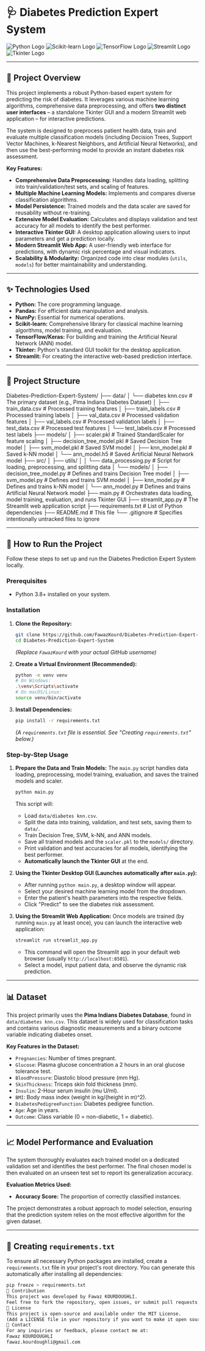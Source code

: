 # 🩺 Diabetes Prediction Expert System

![Python Logo](https://img.shields.io/badge/Python-3776AB?style=for-the-badge&logo=python&logoColor=white)
![Scikit-learn Logo](https://img.shields.io/badge/scikit--learn-F7931E?style=for-the-badge&logo=scikit-learn&logoColor=white)
![TensorFlow Logo](https://img.shields.io/badge/TensorFlow-FF6F00?style=for-the-badge&logo=tensorflow&logoColor=white)
![Streamlit Logo](https://img.shields.io/badge/Streamlit-FF4B4B?style=for-the-badge&logo=streamlit&logoColor=white)
![Tkinter Logo](https://img.shields.io/badge/Tkinter-C41221?style=for-the-badge&logo=python&logoColor=white) 

---

## 🎯 Project Overview

This project implements a robust Python-based expert system for predicting the risk of diabetes. It leverages various machine learning algorithms, comprehensive data preprocessing, and offers **two distinct user interfaces** – a standalone Tkinter GUI and a modern Streamlit web application – for interactive predictions.

The system is designed to preprocess patient health data, train and evaluate multiple classification models (including Decision Trees, Support Vector Machines, k-Nearest Neighbors, and Artificial Neural Networks), and then use the best-performing model to provide an instant diabetes risk assessment.

**Key Features:**

*   **Comprehensive Data Preprocessing:** Handles data loading, splitting into train/validation/test sets, and scaling of features.
*   **Multiple Machine Learning Models:** Implements and compares diverse classification algorithms.
*   **Model Persistence:** Trained models and the data scaler are saved for reusability without re-training.
*   **Extensive Model Evaluation:** Calculates and displays validation and test accuracy for all models to identify the best performer.
*   **Interactive Tkinter GUI:** A desktop application allowing users to input parameters and get a prediction locally.
*   **Modern Streamlit Web App:** A user-friendly web interface for predictions, with dynamic risk percentage and visual indicators.
*   **Scalability & Modularity:** Organized code into clear modules (`utils`, `models`) for better maintainability and understanding.

---

## ✨ Technologies Used

*   **Python:** The core programming language.
*   **Pandas:** For efficient data manipulation and analysis.
*   **NumPy:** Essential for numerical operations.
*   **Scikit-learn:** Comprehensive library for classical machine learning algorithms, model training, and evaluation.
*   **TensorFlow/Keras:** For building and training the Artificial Neural Network (ANN) model.
*   **Tkinter:** Python's standard GUI toolkit for the desktop application.
*   **Streamlit:** For creating the interactive web-based prediction interface.

---

## 📂 Project Structure

Diabetes-Prediction-Expert-System/
├── data/
│ └── diabetes knn.csv # The primary dataset (e.g., Pima Indians Diabetes Dataset)
│ ├── train_data.csv # Processed training features
│ ├── train_labels.csv # Processed training labels
│ ├── val_data.csv # Processed validation features
│ ├── val_labels.csv # Processed validation labels
│ ├── test_data.csv # Processed test features
│ └── test_labels.csv # Processed test labels
├── models/
│ ├── scaler.pkl # Trained StandardScaler for feature scaling
│ ├── decision_tree_model.pkl # Saved Decision Tree model
│ ├── svm_model.pkl # Saved SVM model
│ ├── knn_model.pkl # Saved k-NN model
│ └── ann_model.h5 # Saved Artificial Neural Network model
├── src/
│ ├── utils/
│ │ └── data_processing.py # Script for loading, preprocessing, and splitting data
│ └── models/
│ ├── decision_tree_model.py # Defines and trains Decision Tree model
│ ├── svm_model.py # Defines and trains SVM model
│ ├── knn_model.py # Defines and trains k-NN model
│ └── ann_model.py # Defines and trains Artificial Neural Network model
├── main.py # Orchestrates data loading, model training, evaluation, and runs Tkinter GUI
├── streamlit_app.py # The Streamlit web application script
├── requirements.txt # List of Python dependencies
├── README.md # This file
└── .gitignore # Specifies intentionally untracked files to ignore

---

## 🚀 How to Run the Project

Follow these steps to set up and run the Diabetes Prediction Expert System locally.

### Prerequisites

*   Python 3.8+ installed on your system.

### Installation

1.  **Clone the Repository:**
    ```bash
    git clone https://github.com/FawazKourd/Diabetes-Prediction-Expert-System.git
    cd Diabetes-Prediction-Expert-System
    ```
    *(Replace `FawazKourd` with your actual GitHub username)*

2.  **Create a Virtual Environment (Recommended):**
    ```bash
    python -m venv venv
    # On Windows:
    .\venv\Scripts\activate
    # On macOS/Linux:
    source venv/bin/activate
    ```

3.  **Install Dependencies:**
    ```bash
    pip install -r requirements.txt
    ```
    *(A `requirements.txt` file is essential. See "Creating `requirements.txt`" below.)*

### Step-by-Step Usage

1.  **Prepare the Data and Train Models:**
    The `main.py` script handles data loading, preprocessing, model training, evaluation, and saves the trained models and scaler.
    ```bash
    python main.py
    ```
    This script will:
    *   Load `data/diabetes knn.csv`.
    *   Split the data into training, validation, and test sets, saving them to `data/`.
    *   Train Decision Tree, SVM, k-NN, and ANN models.
    *   Save all trained models and the `scaler.pkl` to the `models/` directory.
    *   Print validation and test accuracies for all models, identifying the best performer.
    *   **Automatically launch the Tkinter GUI** at the end.

2.  **Using the Tkinter Desktop GUI (Launches automatically after `main.py`):**
    *   After running `python main.py`, a desktop window will appear.
    *   Select your desired machine learning model from the dropdown.
    *   Enter the patient's health parameters into the respective fields.
    *   Click "Predict" to see the diabetes risk assessment.

3.  **Using the Streamlit Web Application:**
    Once models are trained (by running `main.py` at least once), you can launch the interactive web application:
    ```bash
    streamlit run streamlit_app.py
    ```
    *   This command will open the Streamlit app in your default web browser (usually `http://localhost:8501`).
    *   Select a model, input patient data, and observe the dynamic risk prediction.

---

## 📊 Dataset

This project primarily uses the **Pima Indians Diabetes Database**, found in `data/diabetes knn.csv`. This dataset is widely used for classification tasks and contains various diagnostic measurements and a binary outcome variable indicating diabetes onset.

**Key Features in the Dataset:**

*   `Pregnancies`: Number of times pregnant.
*   `Glucose`: Plasma glucose concentration a 2 hours in an oral glucose tolerance test.
*   `BloodPressure`: Diastolic blood pressure (mm Hg).
*   `SkinThickness`: Triceps skin fold thickness (mm).
*   `Insulin`: 2-Hour serum insulin (mu U/ml).
*   `BMI`: Body mass index (weight in kg/(height in m)^2).
*   `DiabetesPedigreeFunction`: Diabetes pedigree function.
*   `Age`: Age in years.
*   `Outcome`: Class variable (0 = non-diabetic, 1 = diabetic).

---

## 📈 Model Performance and Evaluation

The system thoroughly evaluates each trained model on a dedicated validation set and identifies the best performer. The final chosen model is then evaluated on an unseen test set to report its generalization accuracy.

**Evaluation Metrics Used:**
*   **Accuracy Score:** The proportion of correctly classified instances.

The project demonstrates a robust approach to model selection, ensuring that the prediction system relies on the most effective algorithm for the given dataset.

---

## 📝 Creating `requirements.txt`

To ensure all necessary Python packages are installed, create a `requirements.txt` file in your project's root directory. You can generate this automatically after installing all dependencies:

```bash
pip freeze > requirements.txt
🤝 Contribution
This project was developed by Fawaz KOURDOUGHLI.
Feel free to fork the repository, open issues, or submit pull requests for any improvements or bug fixes.
📄 License
This project is open-source and available under the MIT License.
(Add a LICENSE file in your repository if you want to make it open source)
📧 Contact
For any inquiries or feedback, please contact me at:
Fawaz KOURDOUGHLI
fawaz.kourdoughli@gmail.com
